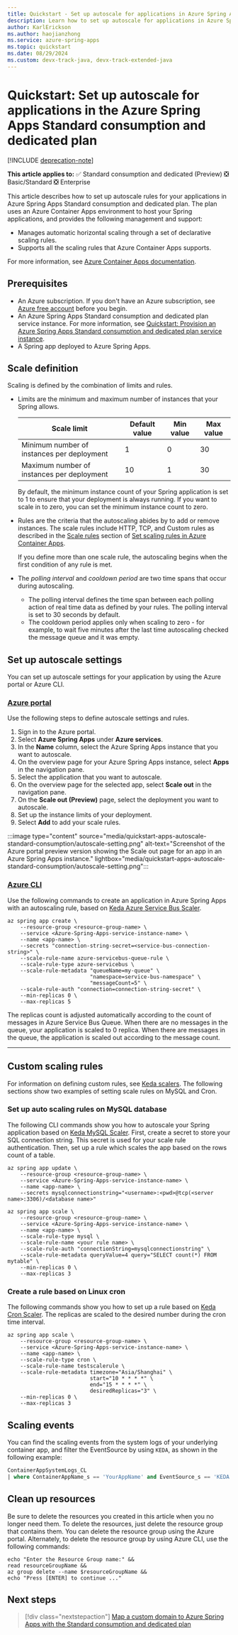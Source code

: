 ```yaml
---
title: Quickstart - Set up autoscale for applications in Azure Spring Apps Standard consumption and dedicated plan
description: Learn how to set up autoscale for applications in Azure Spring Apps Standard consumption and dedicated plan.
author: KarlErickson
ms.author: haojianzhong
ms.service: azure-spring-apps
ms.topic: quickstart
ms.date: 08/29/2024
ms.custom: devx-track-java, devx-track-extended-java
---
```


# Quickstart: Set up autoscale for applications in the Azure Spring Apps Standard consumption and dedicated plan

[!INCLUDE [deprecation-note](../includes/deprecation-note.md)]

**This article applies to:** ✅ Standard consumption and dedicated (Preview) ❎ Basic/Standard ❎ Enterprise

This article describes how to set up autoscale rules for your applications in Azure Spring Apps Standard consumption and dedicated plan. The plan uses an Azure Container Apps environment to host your Spring applications, and provides the following management and support:

- Manages automatic horizontal scaling through a set of declarative scaling rules.
- Supports all the scaling rules that Azure Container Apps supports.

For more information, see [Azure Container Apps documentation](../../container-apps/index.yml).

## Prerequisites

- An Azure subscription. If you don't have an Azure subscription, see [Azure free account](https://azure.microsoft.com/free/?WT.mc_id=A261C142F) before you begin.
- An Azure Spring Apps Standard consumption and dedicated plan service instance. For more information, see [Quickstart: Provision an Azure Spring Apps Standard consumption and dedicated plan service instance](quickstart-provision-standard-consumption-service-instance.md).
- A Spring app deployed to Azure Spring Apps.

## Scale definition

Scaling is defined by the combination of limits and rules.

- Limits are the minimum and maximum number of instances that your Spring allows.

  | Scale limit                                | Default value | Min value | Max value |
  |--------------------------------------------|---------------|-----------|-----------|
  | Minimum number of instances per deployment | 1             | 0         | 30        |
  | Maximum number of instances per deployment | 10            | 1         | 30        |

  By default, the minimum instance count of your Spring application is set to 1 to ensure that your deployment is always running. If you want to scale in to zero, you can set the minimum instance count to zero.

- Rules are the criteria that the autoscaling abides by to add or remove instances. The scale rules include HTTP, TCP, and Custom rules as described in the [Scale rules](../../container-apps/scale-app.md#scale-rules) section of [Set scaling rules in Azure Container Apps](../../container-apps/scale-app.md).

  If you define more than one scale rule, the autoscaling begins when the first condition of any rule is met.

- The *polling interval* and *cooldown period* are two time spans that occur during autoscaling.
  - The polling interval defines the time span between each polling action of real time data as defined by your rules. The polling interval is set to 30 seconds by default.
  - The cooldown period applies only when scaling to zero - for example, to wait five minutes after the last time autoscaling checked the message queue and it was empty.

## Set up autoscale settings

You can set up autoscale settings for your application by using the Azure portal or Azure CLI.

### [Azure portal](#tab/azure-portal)

Use the following steps to define autoscale settings and rules.

1. Sign in to the Azure portal.
1. Select **Azure Spring Apps** under **Azure services**.
1. In the **Name** column, select the Azure Spring Apps instance that you want to autoscale.
1. On the overview page for your Azure Spring Apps instance, select **Apps** in the navigation pane.
1. Select the application that you want to autoscale.
1. On the overview page for the selected app, select **Scale out** in the navigation pane.
1. On the **Scale out (Preview)** page, select the deployment you want to autoscale.
1. Set up the instance limits of your deployment.
1. Select **Add** to add your scale rules. 

:::image type="content" source="media/quickstart-apps-autoscale-standard-consumption/autoscale-setting.png" alt-text="Screenshot of the Azure portal preview version showing the Scale out page for an app in an Azure Spring Apps instance." lightbox="media/quickstart-apps-autoscale-standard-consumption/autoscale-setting.png":::

### [Azure CLI](#tab/azure-cli)

Use the following commands to create an application in Azure Spring Apps with an autoscaling rule, based on [Keda Azure Service Bus Scaler](https://keda.sh/docs/2.8/scalers/azure-service-bus/).   

```azurecli-interactive
az spring app create \
    --resource-group <resource-group-name> \
    --service <Azure-Spring-Apps-service-instance-name> \
    --name <app-name> \
    --secrets "connection-string-secret=<service-bus-connection-string>" \
    --scale-rule-name azure-servicebus-queue-rule \
    --scale-rule-type azure-servicebus \
    --scale-rule-metadata "queueName=my-queue" \
                          "namespace=service-bus-namespace" \
                          "messageCount=5" \
    --scale-rule-auth "connection=connection-string-secret" \
    --min-replicas 0 \
    --max-replicas 5
```

The replicas count is adjusted automatically according to the count of messages in Azure Service Bus Queue. When there are no messages in the queue, your application is scaled to 0 replica. When there are messages in the queue, the application is scaled out according to the message count.

---

## Custom scaling rules

For information on defining custom rules, see [Keda scalers](https://keda.sh/docs/2.9/scalers/). The following sections show two examples of setting scale rules on MySQL and Cron.

### Set up auto scaling rules on MySQL database

The following CLI commands show you how to autoscale your Spring application based on [Keda MySQL Scaler](https://keda.sh/docs/2.8/scalers/mysql/). First, create a secret to store your SQL connection string. This secret is used for your scale rule authentication. Then, set up a rule which scales the app based on the rows count of a table.

```azurecli-interactive
az spring app update \
    --resource-group <resource-group-name> \
    --service <Azure-Spring-Apps-service-instance-name> \
    --name <app-name> \
    --secrets mysqlconnectionstring="<username>:<pwd>@tcp(<server name>:3306)/<database name>" 

az spring app scale \
    --resource-group <resource-group-name> \
    --service <Azure-Spring-Apps-service-instance-name> \
    --name <app-name> \
    --scale-rule-type mysql \
    --scale-rule-name <your rule name> \
    --scale-rule-auth "connectionString=mysqlconnectionstring" \
    --scale-rule-metadata queryValue=4 query="SELECT count(*) FROM mytable" \
    --min-replicas 0 \
    --max-replicas 3
```

### Create a rule based on Linux cron

The following commands show you how to set up a rule based on [Keda Cron Scaler](https://keda.sh/docs/2.8/scalers/cron/). The replicas are scaled to the desired number during the cron time interval.

```azurecli-interactive
az spring app scale \
    --resource-group <resource-group-name> \
    --service <Azure-Spring-Apps-service-instance-name> \
    --name <app-name> \
    --scale-rule-type cron \
    --scale-rule-name testscalerule \
    --scale-rule-metadata timezone="Asia/Shanghai" \
                          start="10 * * * *" \
                          end="15 * * * *" \
                          desiredReplicas="3" \
    --min-replicas 0 \
    --max-replicas 3
```

## Scaling events

You can find the scaling events from the system logs of your underlying container app, and filter the EventSource by using `KEDA`, as shown in the following example:

```sql
ContainerAppSystemLogs_CL 
| where ContainerAppName_s == 'YourAppName' and EventSource_s == 'KEDA'
```

## Clean up resources

Be sure to delete the resources you created in this article when you no longer need them. To delete the resources, just delete the resource group that contains them. You can delete the resource group using the Azure portal. Alternately, to delete the resource group by using Azure CLI, use the following commands:

```azurecli
echo "Enter the Resource Group name:" &&
read resourceGroupName &&
az group delete --name $resourceGroupName &&
echo "Press [ENTER] to continue ..."
```

## Next steps

> [!div class="nextstepaction"]
> [Map a custom domain to Azure Spring Apps with the Standard consumption and dedicated plan](./quickstart-standard-consumption-custom-domain.md)
